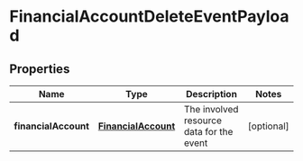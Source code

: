 
# FinancialAccountDeleteEventPayload

## Properties
Name | Type | Description | Notes
------------ | ------------- | ------------- | -------------
**financialAccount** | [**FinancialAccount**](FinancialAccount.md) | The involved resource data for the event |  [optional]



